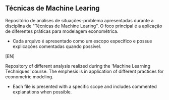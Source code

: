 ## Técnicas de Machine Learing

Repositório de análises de situações-problema apresentadas durante a disciplina de "Técnicas de Machine Learing". O foco principal é a aplicação de diferentes práticas para modelagem econométrica.

* Cada arquivo é apresentado como um escopo especifico e possue explicações comentadas quando possível.

[EN]

Repository of different analysis realized during the 'Machine Learning Techniques' course. The emphesis is in application of different practices for econometric modeling.

* Each file is presented with a specific scope and includes commented explanations when possible.